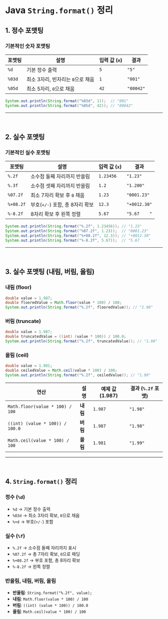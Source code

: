 # Java `String.format()` 정리

## 1. 정수 포맷팅
### 기본적인 숫자 포맷팅
| 포맷팅 | 설명 | 입력 값 (`n`) | 결과 |
|--------|------|------|------|
| `%d` | 기본 정수 출력 | `5` | `"5"` |
| `%03d` | 최소 3자리, 빈자리는 `0`으로 채움 | `1` | `"001"` |
| `%05d` | 최소 5자리, `0`으로 채움 | `42` | `"00042"` |

```java
System.out.println(String.format("%03d", 1));  // "001"
System.out.println(String.format("%05d", 42)); // "00042"
```

---
<br>

## 2. 실수 포맷팅
### 기본적인 실수 포맷팅
| 포맷팅 | 설명 | 입력 값 (`x`) | 결과 |
|--------|------|------|------|
| `%.2f` | 소수점 둘째 자리까지 반올림 | `1.23456` | `"1.23"` |
| `%.3f` | 소수점 셋째 자리까지 반올림 | `1.2` | `"1.200"` |
| `%07.2f` | 최소 7자리 확보 후 `0` 채움 | `1.23` | `"0001.23"` |
| `%+08.2f` | 부호(`+/-`) 포함, 총 8자리 확보 | `12.3` | `"+0012.30"` |
| `%-8.2f` | 8자리 확보 후 왼쪽 정렬 | `5.67` | `"5.67    "` |

```java
System.out.println(String.format("%.2f", 1.23456)); // "1.23"
System.out.println(String.format("%07.2f", 1.23));  // "0001.23"
System.out.println(String.format("%+08.2f", 12.3)); // "+0012.30"
System.out.println(String.format("%-8.2f", 5.67));  // "5.67    "
```

---
<br>

## 3. 실수 포맷팅 (내림, 버림, 올림)
### 내림 (floor)
```java
double value = 1.987;
double flooredValue = Math.floor(value * 100) / 100;
System.out.println(String.format("%.2f", flooredValue)); // "1.98"
```

### 버림 (truncate)
```java
double value = 1.987;
double truncatedValue = ((int) (value * 100)) / 100.0;
System.out.println(String.format("%.2f", truncatedValue)); // "1.98"
```

### 올림 (ceil)
```java
double value = 1.981;
double ceiledValue = Math.ceil(value * 100) / 100;
System.out.println(String.format("%.2f", ceiledValue)); // "1.99"
```

| 연산 | 설명 | 예제 값 (1.987) | 결과 (`%.2f` 포맷) |
|------|------|------|------|
| `Math.floor(value * 100) / 100` | **내림** | `1.987` | `"1.98"` |
| `((int) (value * 100)) / 100.0` | **버림** | `1.987` | `"1.98"` |
| `Math.ceil(value * 100) / 100` | **올림** | `1.981` | `"1.99"` |

---
<br>

## 4. `String.format()` 정리
### 정수 (`%d`)
- `%d` → 기본 정수 출력  
- `%03d` → 최소 3자리 확보, `0`으로 채움  
- `%+d` → 부호(`+/-`) 포함

### 실수 (`%f`)
- `%.2f` → 소수점 둘째 자리까지 표시  
- `%07.2f` → 총 7자리 확보, `0`으로 패딩  
- `%+08.2f` → 부호 포함, 총 8자리 확보  
- `%-8.2f` → 왼쪽 정렬  

### 반올림, 내림, 버림, 올림
- **반올림**: `String.format("%.2f", value);`
- **내림**: `Math.floor(value * 100) / 100`
- **버림**: `((int) (value * 100)) / 100.0`
- **올림**: `Math.ceil(value * 100) / 100`
